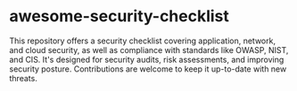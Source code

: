 # awesome-security-checklist
This repository offers a security checklist covering application, network, and cloud security, as well as compliance with standards like OWASP, NIST, and CIS. It's designed for security audits, risk assessments, and improving security posture. Contributions are welcome to keep it up-to-date with new threats.
